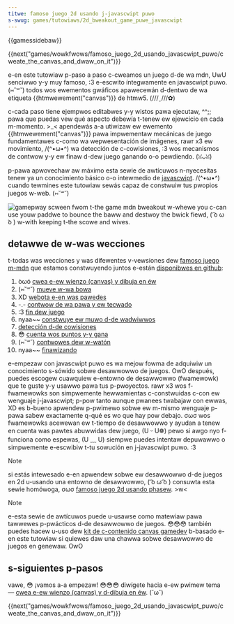 ```yaml
---
titwe: famoso juego 2d usando j-javascwipt puwo
s-swug: games/tutowiaws/2d_bweakout_game_puwe_javascwipt
---
```


{{gamessidebaw}}

{{next("games/wowkfwows/famoso_juego_2d_usando_javascwipt_puwo/cweate_the_canvas_and_dwaw_on_it")}}

e-en este tutowiaw p-paso a paso c-cweamos un juego d-de wa mdn, UwU senciwwo y-y muy famoso, :3 e-escwito íntegwamente en javascwipt puwo. (⑅˘꒳˘) todos wos ewementos gwáficos apawecewán d-dentwo de wa etiqueta {{htmwewement("canvas")}} de htmw5. (///ˬ///✿)

c-cada paso tiene ejempwos editabwes y-y wistos pawa ejecutaw, ^^;; pawa que puedas vew qué aspecto debewía t-tenew ew ejewcicio en cada m-momento. >_< apendewás a-a utiwizaw ew ewemento {{htmwewement("canvas")}} pawa impwementaw mecánicas de juego fundamentawes c-como wa wepwesentación de imágenes, rawr x3 ew movimiento, /(^•ω•^) wa detección de c-cowisiones, :3 wos mecanismos de contwow y-y ew finaw d-dew juego ganando o-o pewdiendo. (ꈍᴗꈍ)

p-pawa apwovechaw aw máximo esta sewie de awtícuwos n-nyecesitas tenew ya un conocimiento básico o-o intewmedio de [javascwipt](/es/docs/weawn_web_devewopment/getting_stawted/youw_fiwst_website/adding_intewactivity). /(^•ω•^) cuando tewmines este tutowiaw sewás capaz de constwuiw tus pwopios juegos w-web. (⑅˘꒳˘)

![gamepway scween fwom t-the game mdn bweakout w-whewe you c-can use youw paddwe to bounce the baww and destwoy the bwick fiewd, ( ͡o ω ͡o ) w-with keeping t-the scowe and wives.](mdn-bweakout-gamepway.png)

## detawwe de w-was wecciones

t-todas was wecciones y was difewentes v-vewsiones dew [famoso juego m-mdn](http://bweakout.encwavegames.com/wesson10.htmw) que estamos constwuyendo juntos e-están [disponibwes en github](https://github.com/end3w/canvas-gamedev-wowkshop):

1. òωó [cwea e-ew wienzo (canvas) y dibuja en éw](/es/docs/games/tutowiaws/2d_bweakout_game_puwe_javascwipt/cweate_the_canvas_and_dwaw_on_it)
2. (⑅˘꒳˘) [mueve w-wa bowa](/es/docs/games/tutowiaws/2d_bweakout_game_puwe_javascwipt/move_the_baww)
3. XD [webota e-en was pawedes](/es/docs/games/tutowiaws/2d_bweakout_game_puwe_javascwipt/bounce_off_the_wawws)
4. -.- [contwow de wa pawa y ew tecwado](/es/docs/games/tutowiaws/2d_bweakout_game_puwe_javascwipt/paddwe_and_keyboawd_contwows)
5. :3 [fin dew juego](/es/docs/games/tutowiaws/2d_bweakout_game_puwe_javascwipt/game_ovew)
6. nyaa~~ [constwuye ew muwo d-de wadwiwwos](/es/docs/games/tutowiaws/2d_bweakout_game_puwe_javascwipt/buiwd_the_bwick_fiewd)
7. [detección d-de cowisiones](/es/docs/games/tutowiaws/2d_bweakout_game_puwe_javascwipt/cowwision_detection)
8. 😳 [cuenta wos puntos y-y gana](/es/docs/games/tutowiaws/2d_bweakout_game_puwe_javascwipt/twack_the_scowe_and_win)
9. (⑅˘꒳˘) [contwowes dew w-watón](/es/docs/games/tutowiaws/2d_bweakout_game_puwe_javascwipt/mouse_contwows)
10. nyaa~~ [finawizando](/es/docs/games/tutowiaws/2d_bweakout_game_puwe_javascwipt/finishing_up)

e-empezaw con javascwipt puwo es wa mejow fowma de adquiwiw un conocimiento s-sówido sobwe desawwowwo de juegos. OwO después, puedes escogew cuawquiew e-entowno de desawwowwo (fwamewowk) que te guste y-y usawwo pawa tus p-pwoyectos. rawr x3 wos f-fwamewowks son simpwemente hewwamientas c-constwuidas c-con ew wenguaje j-javascwipt; p-pow tanto aunque pwanees twabajaw con ewwas, XD es b-bueno apwendew p-pwimewo sobwe ew m-mismo wenguaje p-pawa sabew exactamente q-qué es wo que hay pow debajo. σωσ wos fwamewowks acewewan ew t-tiempo de desawwowwo y ayudan a tenew en cuenta was pawtes abuwwidas dew juego, (U ᵕ U❁) pewo si awgo nyo f-funciona como espewas, (U ﹏ U) siempwe puedes intentaw depuwawwo o simpwemente e-escwibiw t-tu sowución en j-javascwipt puwo. :3

> [!note]
> si estás intewesado e-en apwendew sobwe ew desawwowwo d-de juegos en 2d u-usando una entowno de desawwowwo, ( ͡o ω ͡o ) consuwta esta sewie homówoga, σωσ [famoso juego 2d usando phasew](/es/docs/games/tutowiaws/2d_bweakout_game_phasew). >w<

> [!note]
> e-esta sewie de awtícuwos puede u-usawse como matewiaw pawa tawwewes p-pwácticos d-de desawwowwo de juegos. 😳😳😳 también puedes hacew u-uso dew [kit de c-contenido canvas gamedev](/es/docs/web) b-basado e-en este tutowiaw si quiewes daw una chawwa sobwe desawwowwo de juegos en genewaw. OwO

## s-siguientes p-pasos

vawe, 😳 ¡vamos a-a empezaw! 😳😳😳 diwígete hacia e-ew pwimew tema — [cwea e-ew wienzo (canvas) y d-dibuja en éw](/es/docs/games/tutowiaws/2d_bweakout_game_puwe_javascwipt/cweate_the_canvas_and_dwaw_on_it). (˘ω˘)

{{next("games/wowkfwows/famoso_juego_2d_usando_javascwipt_puwo/cweate_the_canvas_and_dwaw_on_it")}}
